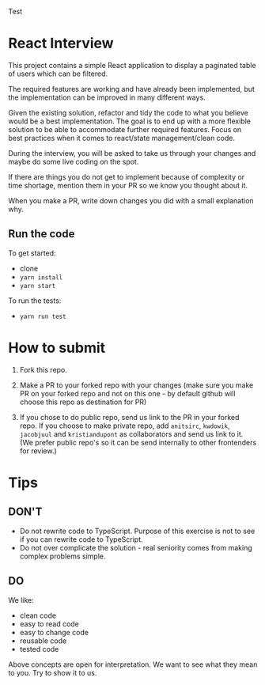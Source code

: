 Test

# React Interview

This project contains a simple React application to display a paginated table of users which can be filtered.

The required features are working and have already been implemented, but the implementation can be improved in many different ways.

Given the existing solution, refactor and tidy the code to what you believe would be a best implementation. The goal is to end up with a more flexible solution to be able to accommodate further required features. Focus on best practices when it comes to react/state management/clean code.

During the interview, you will be asked to take us through your changes and maybe do some live coding on the spot.

If there are things you do not get to implement because of complexity or time shortage, mention them in your PR so we know you thought about it.

When you make a PR, write down changes you did with a small explanation why.

## Run the code

To get started:

- clone
- `yarn install`
- `yarn start`

To run the tests:

- `yarn run test`

# How to submit

1. Fork this repo.

2. Make a PR to your forked repo with your changes (make sure you make PR on your forked repo and not on this one - by default github will choose this repo as destination for PR)

3. If you chose to do public repo, send us link to the PR in your forked repo. If you choose to make private repo, add `anitsirc`, `kwdowik`, `jacobjuul` and `kristiandupont` as collaborators and send us link to it. (We prefer public repo's so it can be send internally to other frontenders for review.)

# Tips

## DON'T

- Do not rewrite code to TypeScript. Purpose of this exercise is not to see if you can rewrite code to TypeScript.
- Do not over complicate the solution - real seniority comes from making complex problems simple.

## DO

We like:

- clean code
- easy to read code
- easy to change code
- reusable code
- tested code

Above concepts are open for interpretation. We want to see what they mean to you. Try to show it to us.
